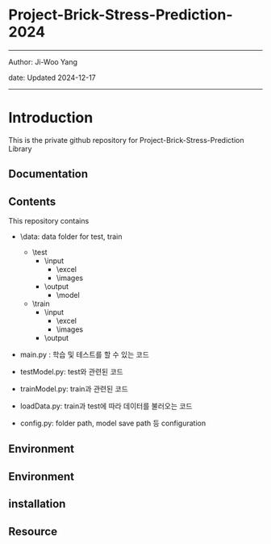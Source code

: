# Project-Brick-Stress-Prediction-2024
* * *
Author: Ji-Woo Yang

date: Updated 2024-12-17
* * *
# Introduction
This is the private github repository for Project-Brick-Stress-Prediction Library

## Documentation


## Contents
This repository contains
* \data: data folder for test, train
  * \test
    * \input
      * \excel
      * \images 
    * \output
      * \model
  * \train
    * \input
      * \excel
      * \images 
    * \output
* main.py : 학습 및 테스트를 할 수 있는 코드

* testModel.py: test와 관련된 코드

* trainModel.py: train과 관련된 코드

* loadData.py: train과 test에 따라 데이터를 불러오는 코드

* config.py:   folder path, model save path 등 configuration
  
## Environment

## Environment

## installation

## Resource
